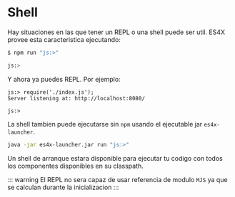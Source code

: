 # Shell

Hay situaciones en las que tener un REPL o una shell puede ser util. ES4X provee esta caracteristica ejecutando:

```bash
$ npm run "js:>"

js:>
```

Y ahora ya puedes REPL. Por ejemplo:

```
js:> require('./index.js');
Server listening at: http://localhost:8080/

js:>
```

La shell tambien puede ejecutarse sin `npm` usando el ejecutable jar `es4x-launcher`.

```bash
java -jar es4x-launcher.jar run "js:>"
```


Un shell de arranque estara disponible para ejecutar tu codigo con todos los componentes disponibles en su classpath.

::: warning
El REPL no sera capaz de usar referencia de modulo `MJS` ya que se calculan durante la inicializacion
:::
